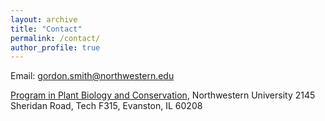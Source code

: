 ```yaml
---
layout: archive
title: "Contact"
permalink: /contact/
author_profile: true
---
```


Email: [gordon.smith@northwestern.edu](mailto:gordon.smith@northwestern.edu)

[Program in Plant Biology and Conservation](https://plantbiology.northwestern.edu/), 
Northwestern University
2145 Sheridan Road,
Tech F315, 
Evanston, IL 60208
